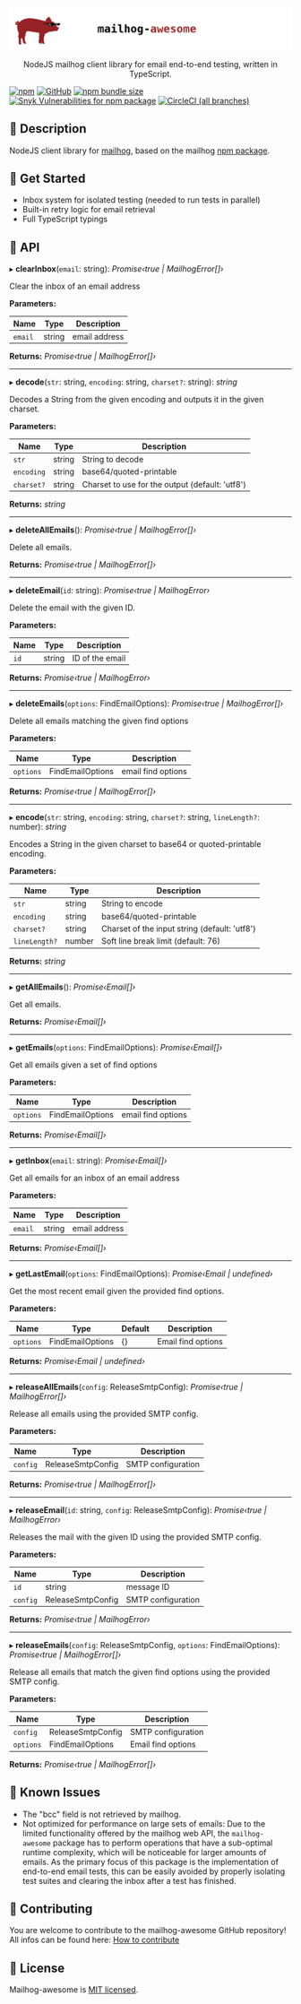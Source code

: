 <img src="https://github.com/derbenoo/mailhog-awesome/raw/master/docs/mailhog-awesome.png?sanitize=true" alt="mailhog-awesome" />

<p align="center">
NodeJS mailhog client library for email end-to-end testing, written in TypeScript.
</p>

[![npm](https://img.shields.io/npm/v/mailhog-awesome.svg?color=007acc)](https://www.npmjs.com/package/mailhog-awesome) [![GitHub](https://img.shields.io/github/license/derbenoo/mailhog-awesome.svg?color=007acc)](https://github.com/derbenoo/mailhog-awesome/blob/master/LICENSE) [![npm bundle size](https://img.shields.io/bundlephobia/min/mailhog-awesome.svg?color=007acc)](https://www.npmjs.com/package/mailhog-awesome)
[![Snyk Vulnerabilities for npm package](https://img.shields.io/snyk/vulnerabilities/npm/mailhog-awesome.svg)](https://snyk.io/test/npm/mailhog-awesome) [![CircleCI (all branches)](https://img.shields.io/circleci/project/github/derbenoo/mailhog-awesome.svg)](https://circleci.com/gh/derbenoo/mailhog-awesome) 

## :wave: Description

NodeJS client library for [mailhog](https://github.com/mailhog/MailHog), based on the mailhog [npm package](https://www.npmjs.com/package/mailhog). 


## :running: Get Started 

- Inbox system for isolated testing (needed to run tests in parallel)
- Built-in retry logic for email retrieval
- Full TypeScript typings

## :wrench: API

▸ **clearInbox**(`email`: string): *Promise‹true | MailhogError[]›*

Clear the inbox of an email address

**Parameters:**

Name | Type | Description |
------ | ------ | ------ |
`email` | string | email address  |

**Returns:** *Promise‹true | MailhogError[]›*


---

▸ **decode**(`str`: string, `encoding`: string, `charset?`: string): *string*

Decodes a String from the given encoding and outputs it in the given charset.

**Parameters:**

Name | Type | Description |
------ | ------ | ------ |
`str` | string | String to decode |
`encoding` | string | base64/quoted-printable |
`charset?` | string | Charset to use for the output (default: 'utf8')  |

**Returns:** *string*


---

▸ **deleteAllEmails**(): *Promise‹true | MailhogError[]›*

Delete all emails.

**Returns:** *Promise‹true | MailhogError[]›*


---

▸ **deleteEmail**(`id`: string): *Promise‹true | MailhogError›*

Delete the email with the given ID.

**Parameters:**

Name | Type | Description |
------ | ------ | ------ |
`id` | string | ID of the email  |

**Returns:** *Promise‹true | MailhogError›*


---

▸ **deleteEmails**(`options`: FindEmailOptions): *Promise‹true | MailhogError[]›*

Delete all emails matching the given find options

**Parameters:**

Name | Type | Description |
------ | ------ | ------ |
`options` | FindEmailOptions | email find options  |

**Returns:** *Promise‹true | MailhogError[]›*


---

▸ **encode**(`str`: string, `encoding`: string, `charset?`: string, `lineLength?`: number): *string*

Encodes a String in the given charset to base64 or quoted-printable encoding.

**Parameters:**

Name | Type | Description |
------ | ------ | ------ |
`str` | string | String to encode |
`encoding` | string | base64/quoted-printable |
`charset?` | string | Charset of the input string (default: 'utf8') |
`lineLength?` | number | Soft line break limit (default: 76)  |

**Returns:** *string*


---

▸ **getAllEmails**(): *Promise‹Email[]›*

Get all emails.

**Returns:** *Promise‹Email[]›*


---

▸ **getEmails**(`options`: FindEmailOptions): *Promise‹Email[]›*

Get all emails given a set of find options

**Parameters:**

Name | Type | Description |
------ | ------ | ------ |
`options` | FindEmailOptions | email find options  |

**Returns:** *Promise‹Email[]›*


---

▸ **getInbox**(`email`: string): *Promise‹Email[]›*

Get all emails for an inbox of an email address

**Parameters:**

Name | Type | Description |
------ | ------ | ------ |
`email` | string | email address  |

**Returns:** *Promise‹Email[]›*


---

▸ **getLastEmail**(`options`: FindEmailOptions): *Promise‹Email | undefined›*

Get the most recent email given the provided find options.

**Parameters:**

Name | Type | Default | Description |
------ | ------ | ------ | ------ |
`options` | FindEmailOptions |  {} | Email find options  |

**Returns:** *Promise‹Email | undefined›*


---

▸ **releaseAllEmails**(`config`: ReleaseSmtpConfig): *Promise‹true | MailhogError[]›*

Release all emails using the provided SMTP config.

**Parameters:**

Name | Type | Description |
------ | ------ | ------ |
`config` | ReleaseSmtpConfig | SMTP configuration  |

**Returns:** *Promise‹true | MailhogError[]›*


---

▸ **releaseEmail**(`id`: string, `config`: ReleaseSmtpConfig): *Promise‹true | MailhogError›*

Releases the mail with the given ID using the provided SMTP config.

**Parameters:**

Name | Type | Description |
------ | ------ | ------ |
`id` | string | message ID |
`config` | ReleaseSmtpConfig | SMTP configuration  |

**Returns:** *Promise‹true | MailhogError›*


---

▸ **releaseEmails**(`config`: ReleaseSmtpConfig, `options`: FindEmailOptions): *Promise‹true | MailhogError[]›*

Release all emails that match the given find options using the provided SMTP config.

**Parameters:**

Name | Type | Description |
------ | ------ | ------ |
`config` | ReleaseSmtpConfig | SMTP configuration |
`options` | FindEmailOptions | Email find options  |

**Returns:** *Promise‹true | MailhogError[]›*

## :rotating_light: Known Issues

- The "bcc" field is not retrieved by mailhog. 
- Not optimized for performance on large sets of emails: Due to the limited functionality offered by the mailhog web API, the `mailhog-awesome` package has to perform operations that have a sub-optimal runtime complexity, which will be noticeable for larger amounts of emails. As the primary focus of this package is the implementation of end-to-end email tests, this can be easily avoided by properly isolating test suites and clearing the inbox after a test has finished. 

## :pray: Contributing

You are welcome to contribute to the mailhog-awesome GitHub repository! All infos can be found here: [How to contribute](https://github.com/derbenoo/mailhog-awesome/blob/master/CONTRIBUTING.md)

## :book: License

Mailhog-awesome is [MIT licensed](https://github.com/derbenoo/mailhog-awesome/blob/master/LICENSE).
